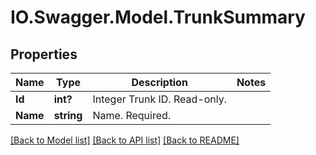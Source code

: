 # IO.Swagger.Model.TrunkSummary
## Properties

Name | Type | Description | Notes
------------ | ------------- | ------------- | -------------
**Id** | **int?** | Integer Trunk ID. Read-only. | 
**Name** | **string** | Name. Required. | 

[[Back to Model list]](../README.md#documentation-for-models) [[Back to API list]](../README.md#documentation-for-api-endpoints) [[Back to README]](../README.md)


